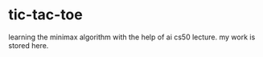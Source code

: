 # tic-tac-toe
learning the minimax algorithm with the help of ai cs50 lecture.
my work is stored here.
